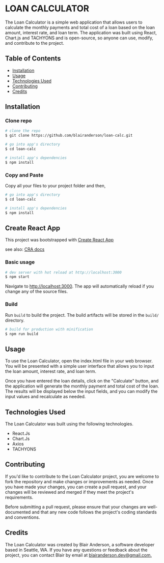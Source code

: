 # LOAN CALCULATOR
The Loan Calculator is a simple web application that allows users to calculate the monthly payments and total cost of a loan based on the loan amount, interest rate, and loan term. The application was built using React, Chart.js and TACHYONS and is open-source, so anyone can use, modify, and contribute to the project.


## Table of Contents

* [Installation](#installation)
* [Usage](#usage)
* [Technologies Used](#technologies-used)
* [Contributing](#contributing)
* [Credits](#credits)


## Installation

### Clone repo

``` bash
# clone the repo
$ git clone https://github.com/blairanderson/loan-calc.git

# go into app's directory
$ cd loan-calc

# install app's dependencies
$ npm install
```

### Copy and Paste

Copy all your files to your project folder and then,

``` bash
# go into app's directory
$ cd loan-calc

# install app's dependencies
$ npm install
```

## Create React App
This project was bootstrapped with [Create React App](https://github.com/facebook/create-react-app)

see also:
[CRA docs](https://create-react-app.dev/docs/getting-started)

### Basic usage

``` bash
# dev server with hot reload at http://localhost:3000
$ npm start
```

Navigate to [http://localhost:3000](http://localhost:3000). The app will automatically reload if you change any of the source files.

### Build

Run `build` to build the project. The build artifacts will be stored in the `build/` directory.

```bash
# build for production with minification
$ npm run build
```

## Usage

To use the Loan Calculator, open the index.html file in your web browser. You will be presented with a simple user interface that allows you to input the loan amount, interest rate, and loan term.

Once you have entered the loan details, click on the "Calculate" button, and the application will generate the monthly payment and total cost of the loan. The results will be displayed below the input fields, and you can modify the input values and recalculate as needed.


## Technologies Used

The Loan Calculator was built using the following technologies.
* React.Js
* Chart.Js
* Axios
* TACHYONS 


## Contributing

If you'd like to contribute to the Loan Calculator project, you are welcome to fork the repository and make changes or improvements as needed. Once you have made your changes, you can create a pull request, and your changes will be reviewed and merged if they meet the project's requirements.

Before submitting a pull request, please ensure that your changes are well-documented and that any new code follows the project's coding standards and conventions.

## Credits

The Loan Calculator was created by Blair Anderson, a software developer based in Seattle, WA. If you have any questions or feedback about the project, you can contact Blair by email at [blairanderson.dev@gmail.com.](blairanderson.dev@gmail.com.)
          
